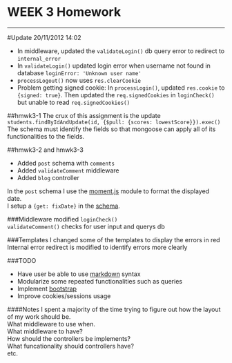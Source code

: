 WEEK 3 Homework
===============

---

#Update 20/11/2012 14:02

*  In middleware, updated the `validateLogin()` db query error to redirect to `internal_error`
*  In `validateLogin()` updated login error when username not found in database `loginError: 'Unknown user name'`
*  `processLogout()` now uses `res.clearCookie`
*  Problem getting signed cookie: In `processLogin()`, updated `res.cookie` to `{signed: true}`.  Then updated the `req.signedCookies` in `loginCheck()` but unable to read `req.signedCookies()`

##hmwk3-1
The crux of this assignment is the update  
`students.findByIdAndUpdate(id, {$pull: {scores: lowestScore}}).exec()`  
The schema must identify the fields so that mongoose can apply all of its functionalities to the fields.

##hmwk3-2 and hmwk3-3

* Added `post` schema with `comments`  
* Added `validateComment` middleware
* Added `blog` controller

In the `post` schema I use the [moment.js](http://momentjs.com/) module to format the displayed date.  
I setup a `{get: fixDate}` in the [schema](http://mongoosejs.com/docs/api.html#schematype_SchemaType-get).  

###Middleware
modified `loginCheck()`   
`validateComment()` checks for user input and querys db  


###Templates
I changed some of the templates to display the errors in red  
Internal error redirect is modified to identify errors more clearly  


###TODO
*  Have user be able to use [markdown](http://daringfireball.net/projects/markdown/syntax) syntax
*  Modularize some repeated functionalities such as queries
*  Implement [bootstrap](https://github.com/bahtou/m101_mongodb_blog)
*  Improve cookies/sessions usage

####Notes
I spent a majority of the time trying to figure out how the layout of my work should be.  
What middleware to use when.  
What middleware to have?  
How should the controllers be implements?  
What funcationality should controllers have?  
etc.  
